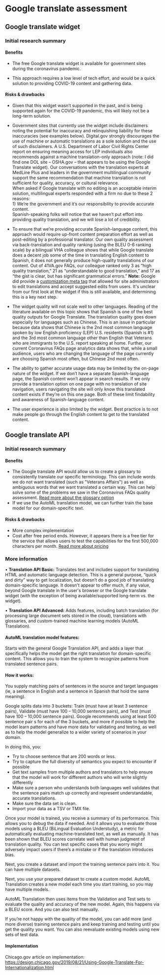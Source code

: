 # Google translate assessment 

## Google translate widget

### Initial research summary

#### Benefits 

- The free Google translate widget is available for government sites during the coronavirus pandemic. 

- This approach requires a low level of tech effort, and would be a quick solution to providing COVID-19 content and gathering data.

#### Risks & drawbacks 

- Given that this widget wasn’t supported in the past, and is being supported again for the COVID-19 pandemic, this will likely not be a long-term solution.

- Government sites that currently use the widget include disclaimers noting the potential for inaccuracy and relinquishing liability for these inaccuracies (see examples below). Digital.gov strongly discourages the use of machine or automatic translations as a sole solution and the use of such disclaimers. A U.S. Department of Labor Civil Rights Center report on ensuring meaning access for LEP individuals also recommends against a machine translation-only approach (note: I did find one DOL site – OSHA.gov – that appears to be using the Google Translate widget). Our conversations with the translation experts at MedLine Plus and leaders in the government multilingual community support the same recommendation that machine translation is not sufficient for quality, accuracy, or cultural relevance. <br> When asked if Google translate with no editing is an acceptable interim solution, multilingual experts responded with a firm no due to these 2 reasons: <br/> 1) We’re the government and it’s our responsibility to provide accurate content. <br/> Spanish-speaking folks will notice that we haven’t put effort into providing quality translation, and we will lose a lot of credibility.

-	To ensure that we’re providing accurate Spanish-language content, this approach would require up-front content preparation effort as well as post-editing by a professional translator. Our own quality assessment via back-translation and quality ranking (using the BLEU 0-6 ranking scale) by a bilingual VHA colleague shows that while Google translate does a decent job some of the time in translating English content to Spanish, it does not generally produce high-quality translations of our content. Out of 41VA.gov FAQs, our colleague ranked only 3 as “high quality translation,” 21 as “understandable to good translation,” and 17 as “the gist is clear, but has significant grammatical errors.” **Note:** Google did provide a [customization meta tag](https://translate.googleblog.com/2012/05/now-you-can-polish-up-googles.html) that allowed for site administrators to edit translations and accept suggested edits from users. It's unclear from our first look at the widget if this is still available, and determining this is a key next step.

- The widget quality will not scale well to other languages. Reading of the literature available on this topic shows that Spanish is one of the best quality outputs for Google Translate. The translation quality goes down especially for languages such as Chinese. This is an issue in particular because data shows that Chinese is the 2nd most common language spoken by low English proficiency (LEP) U.S. residents (Spanish is #1) and the 3rd most common language other than English that Veterans who are immigrants to the U.S. report speaking at home. Further, our current Coronavirus FAQs page analytics data shows that, while a small audience, users who are changing the language of the page currently are choosing Spanish most often, but Chinese 2nd most often. 

-	The ability to gather accurate usage data may be limited by the on-page nature of the widget. If we don’t have a separate Spanish-language page, the Spanish content won’t appear in search results. If we only provide a translation option on one page with no translation of site navigation, users navigating the site will only know this translated content exists if they’re on this one page. Both of these limit findability and awareness of Spanish-language content.

- The user experience is also limited by the widget. Best practice is to not make people go through the English content to get to the translated content.

## Google translate API

### Initial research summary

#### Benefits 

- The Google translate API would allow us to create a glossary to consistently translate our specific terminology. This can include words we do not want translated (such as "Veterans Affairs") as well as ambiguous words that we want translated a certain way. This can help solve some of the problems we saw in the Coronavirus FAQs quality assessment. [Read more about the glossary option](https://cloud.google.com/translate/docs/advanced/glossary)
- If we use the AutoML translation model, we can further train the base model for our domain-specific text.

#### Risks & drawbacks 

- More complex implementation
- Cost after free period ends. However, it appears there is a free tier for the service that allows users to test the capabilities for the first 500,000 characters per month. [Read more about pricing](https://cloud.google.com/translate/pricing)

### More information

•	**Translation API Basic:** Translates text and includes support for translating HTML and automatic language detection. This is a general purpose, “quick and dirty” way to get localization, but doesn’t do a good job of translating domain-specific language. It doesn't appear to offer much, if any value, beyond Google translate in the user's browser or the Google translate widget (with the exception of being available/supported long-term vs. the widget).

•	**Translation API Advanced:** Adds features, including batch translation (for processing large document sets stored in the cloud), translations with glossaries, and custom-trained machine learning models (AutoML Translation). 

#### AutoML translation model features:

Starts with the general Google Translation API, and adds a layer that specifically helps the model get the right translation for domain-specific content. This allows you to train the system to recognize patterns from translated sentence pairs.

#### How it works:

You supply matching pairs of sentences in the source and target languages (ie, a sentence in English and a sentence in Spanish that hold the same meaning). 

Google splits data into 3 buckets: Train (must have at least 3 sentence pairs), Validate (must have 100 – 10,000 sentence pairs), and Test (must have 100 – 10,000 sentence pairs). Google recommends using at least 500 sentence pair s for each of the 3 buckets, and more if possible to help the model learn patterns and have more data for validating and testing, as well as to help the model generalize to a wider variety of scenarios in your domain.

In doing this, you:

- Try to choose sentence that are 200 words or less.
- Try to capture the full diversity of semantics you expect to encounter if possible
- Get text samples from multiple authors and translators to help ensure that the model will work for different authors who will write slightly differently
- Make sure a person who understands both languages well validates that the sentence pairs match up correctly and represent understandable, accurate translations.
- Make sure the data set is clean.
- Import your data as a TSV or TMX file.

Once your model is trained, you receive a summary of its performance. This allows you to debug the data if needed. And it allows you to evaluate those models using a BLEU (BiLingual Evaluation Understudy), a metric for automatically evaluating machine-translated text, as well as manually. It has been shown that BLEU scores correlate well with human judgment of translation quality. You can test specific cases that you worry might adversely impact users if there’s a mistake or if the translation introduces bias.

Next, you create a dataset and import the training sentence pairs into it. You can have multiple datasets.

Next, you use your prepared dataset to create a custom model. AutoML Translation creates a new model each time you start training, so you may have multiple models.

AutoML Translation then uses items from the Validation and Test sets to evaluate the quality and accuracy of the new model. Again, this happens via a BLEU score. And you can also test manually.

If you’re not happy with the quality of the model, you can add more (and more diverse) training sentence pairs and keep training and testing until you get the quality you want. You can also reevaluate existing models using new sets of test data.

#### Implementation

Chicago.gov article on implementation: https://design.chicago.gov/2019/08/21/Using-Google-Translate-For-Internationalization.html 
